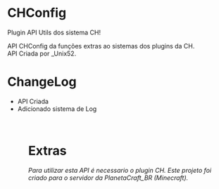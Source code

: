 # CHConfig
Plugin API Utils dos sistema CH!
</br>

API CHConfig da funções extras ao sistemas dos plugins da CH.
</br>
API Criada por _Unix52.
</br>
<h1>ChangeLog</h1>
<ul>
<li>API Criada</li>
<li>Adicionado sistema de Log</li>
<ul>

</br>
<h1>Extras</h1>
<i>Para utilizar esta API é necessario o plugin CH. Este projeto foi criado para o servidor da PlanetaCraft_BR (Minecraft).

